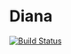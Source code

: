 # Diana
[![Build Status](https://app.travis-ci.com/hsldymq/diana.svg?branch=master)](https://app.travis-ci.com/hsldymq/diana)